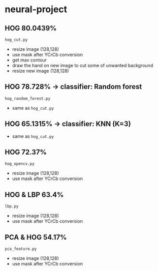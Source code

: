 # neural-project

## HOG 80.0439%
`hog_cut.py`
- resize image (128,128)
- use mask after YCrCb conversion
- get max contour 
- draw the hand on new image to cut some of unwanted background
- resize new image (128,128)

## HOG 78.728% -> classifier: Random forest
`hog_random_forest.py`
- same as `hog_cut.py` 

## HOG 65.1315% -> classifier: KNN (K=3)
- same as `hog_cut.py` 

## HOG 72.37%
`hog_opencv.py`
- resize image (128,128)
- use mask after YCrCb conversion

## HOG & LBP 63.4%
`lbp.py`
- resize image (128,128)
- use mask after YCrCb conversion

## PCA & HOG 54.17%
`pca_feature.py`
- resize image (128,128)
- use mask after YCrCb conversion


